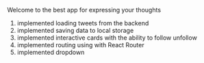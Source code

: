 Welcome to the best app for expressing your thoughts

1. implemented loading tweets from the backend
2. implemented saving data to local storage
3. implemented interactive cards with the ability to follow unfollow
4. implemented routing using with React Router
5. implemented dropdown
